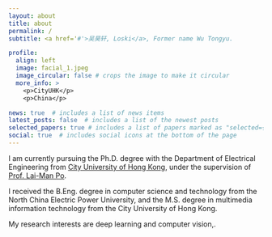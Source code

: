 ```yaml
---
layout: about
title: about
permalink: /
subtitle: <a href='#'>吴昊轩, Loski</a>, Former name Wu Tongyu.

profile:
  align: left
  image: facial_1.jpeg
  image_circular: false # crops the image to make it circular
  more_info: >
    <p>CityUHK</p>
    <p>China</p>

news: true  # includes a list of news items
latest_posts: false  # includes a list of the newest posts
selected_papers: true # includes a list of papers marked as "selected={true}"
social: true  # includes social icons at the bottom of the page
---
```


I am currently pursuing the Ph.D. degree with the Department of Electrical Engineering from [City University of Hong Kong](https://www.cityu.edu.hk/), under the supervision of [Prof. Lai-Man Po](http://www.ee.cityu.edu.hk/~lmpo/).

I received the B.Eng. degree in computer science and technology from the North China Electric Power University, and the M.S. degree in multimedia information technology from the City University of Hong Kong.

My research interests are deep learning and computer vision,.